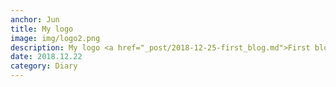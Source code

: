 ```yaml
---
anchor: Jun
title: My logo 
image: img/logo2.png
description: My logo <a href="_post/2018-12-25-first_blog.md">First blog에 대해서</a>
date: 2018.12.22 
category: Diary
---
```



